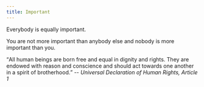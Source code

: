 ```yaml
---
title: Important
---
```


Everybody is equally important.

You are not more important than anybody else and nobody is more important than you.

<q>All human beings are born free and equal in dignity and rights.
They are endowed with reason and conscience and should act towards one another in a spirit of brotherhood.</q>
-- *Universal Declaration of Human Rights, Article 1*
